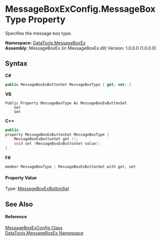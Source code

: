 # MessageBoxExConfig.MessageBoxType Property 
 

Specifies the message box type.

**Namespace:**&nbsp;<a href="2e83881a-7861-f510-1d85-b20875f0dcb4">DataTools.MessageBoxEx</a><br />**Assembly:**&nbsp;MessageBoxEx (in MessageBoxEx.dll) Version: 1.0.0.0 (1.0.0.0)

## Syntax

**C#**<br />
``` C#
public MessageBoxExButtonSet MessageBoxType { get; set; }
```

**VB**<br />
``` VB
Public Property MessageBoxType As MessageBoxExButtonSet
	Get
	Set
```

**C++**<br />
``` C++
public:
property MessageBoxExButtonSet MessageBoxType {
	MessageBoxExButtonSet get ();
	void set (MessageBoxExButtonSet value);
}
```

**F#**<br />
``` F#
member MessageBoxType : MessageBoxExButtonSet with get, set

```


#### Property Value
Type: <a href="dfaadbd2-b25a-45ea-65f6-58f59b52afcb">MessageBoxExButtonSet</a>

## See Also


#### Reference
<a href="2f56be27-1561-f717-5087-e77eacd7a3d1">MessageBoxExConfig Class</a><br /><a href="2e83881a-7861-f510-1d85-b20875f0dcb4">DataTools.MessageBoxEx Namespace</a><br />